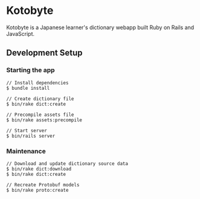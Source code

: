 # Kotobyte

Kotobyte is a Japanese learner's dictionary webapp built Ruby on Rails and JavaScript.

## Development Setup

### Starting the app

```
// Install dependencies
$ bundle install

// Create dictionary file
$ bin/rake dict:create

// Precompile assets file
$ bin/rake assets:precompile

// Start server
$ bin/rails server
```

### Maintenance

```
// Download and update dictionary source data
$ bin/rake dict:download
$ bin/rake dict:create

// Recreate Protobuf models
$ bin/rake proto:create
```